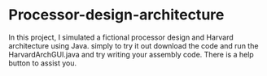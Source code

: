 # Processor-design-architecture
In this project, I simulated a fictional processor design and Harvard architecture using Java.
simply to try it out download the code and run the HarvardArchGUI.java and try writing your assembly code. There is a help button to assist you.
